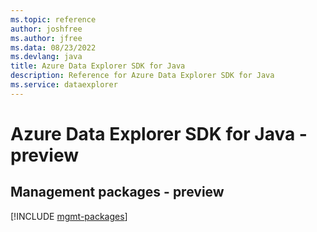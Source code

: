```yaml
---
ms.topic: reference
author: joshfree
ms.author: jfree
ms.data: 08/23/2022
ms.devlang: java
title: Azure Data Explorer SDK for Java
description: Reference for Azure Data Explorer SDK for Java
ms.service: dataexplorer
---
```

# Azure Data Explorer SDK for Java - preview

## Management packages - preview
[!INCLUDE [mgmt-packages](data-explorer-mgmt-index.md)]